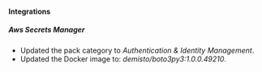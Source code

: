 
#### Integrations

##### Aws Secrets Manager
- Updated the pack category to *Authentication & Identity Management*.
- Updated the Docker image to: *demisto/boto3py3:1.0.0.49210*.

